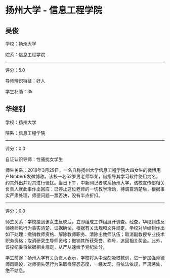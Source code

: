 # 扬州大学 - 信息工程学院

## 吴俊

学校：扬州大学

院系：信息工程学院

* * *

评分：5.0

导师辨识特征：好人

学生补助：3k

## 华继钊

学校：扬州大学

院系：信息工程学院

* * *

评分：0.0

自证认识导师：性骚扰女学生

师生关系：2019年3月29日，一名自称扬州大学信息工程学院大四女生的微博用户Nmber6发微博称，该校一名52岁男老师华某，借指导其学习软件使用为名，约其外出并对其进行骚扰。当日下午，中新网记者联系扬州大学，该校宣传部相关负责人就此事作出回应：已停止这位老师的一切教学活动，待调查清楚后，根据事实严肃处理，师德问题一票否决，没有半点折扣。

* * *

评分：0.0

师生关系：学校接到该女生反映后，立即组成工作组展开调查。经查，华继钊违反师德师风行为事实清楚、证据确凿，根据有关法规和文件规定，学校对华继钊作出如下处理：撤销教师资格、解除教师职务、清除出教师队伍；取消副教授专业技术职务资格；取消研究生导师资格；撤销其所获荣誉、称号，追回相关奖金。此外，该校纪委将依据相关规定，从严从速给予党纪处分。

学生前途：扬州大学有关负责人表示，学校将从中深刻吸取教训，进一步加强师德师风建设，对师德失范行为采取零容忍态度，一经发现，将依法依规，严肃惩处，绝不姑息。
